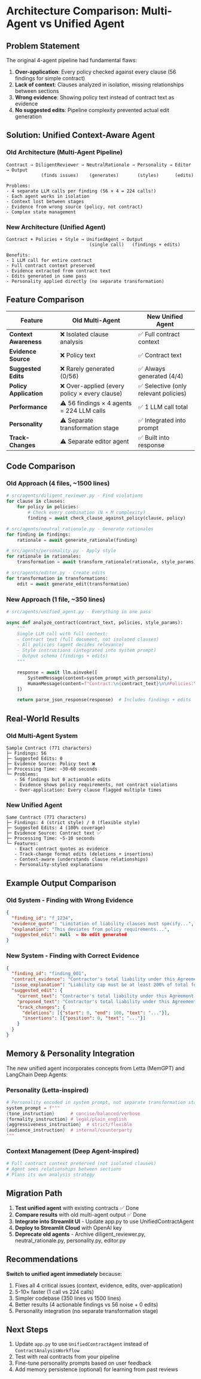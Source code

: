 # Architecture Comparison: Multi-Agent vs Unified Agent

## Problem Statement

The original 4-agent pipeline had fundamental flaws:

1. **Over-application**: Every policy checked against every clause (56 findings for simple contract)
2. **Lack of context**: Clauses analyzed in isolation, missing relationships between sections
3. **Wrong evidence**: Showing policy text instead of contract text as evidence
4. **No suggested edits**: Pipeline complexity prevented actual edit generation

## Solution: Unified Context-Aware Agent

### Old Architecture (Multi-Agent Pipeline)

```
Contract → DiligentReviewer → NeutralRationale → Personality → Editor → Output
             (finds issues)    (generates)       (styles)      (edits)

Problems:
- 4 separate LLM calls per finding (56 × 4 = 224 calls!)
- Each agent works in isolation
- Context lost between stages
- Evidence from wrong source (policy, not contract)
- Complex state management
```

### New Architecture (Unified Agent)

```
Contract + Policies + Style → UnifiedAgent → Output
                               (single call)   (findings + edits)

Benefits:
- 1 LLM call for entire contract
- Full contract context preserved
- Evidence extracted from contract text
- Edits generated in same pass
- Personality applied directly (no separate transformation)
```

## Feature Comparison

| Feature | Old Multi-Agent | New Unified Agent |
|---------|----------------|-------------------|
| **Context Awareness** | ❌ Isolated clause analysis | ✅ Full contract context |
| **Evidence Source** | ❌ Policy text | ✅ Contract text |
| **Suggested Edits** | ❌ Rarely generated (0/56) | ✅ Always generated (4/4) |
| **Policy Application** | ❌ Over-applied (every policy × every clause) | ✅ Selective (only relevant policies) |
| **Performance** | ⚠️ 56 findings × 4 agents = 224 LLM calls | ✅ 1 LLM call total |
| **Personality** | ⚠️ Separate transformation stage | ✅ Integrated into prompt |
| **Track-Changes** | ⚠️ Separate editor agent | ✅ Built into response |

## Code Comparison

### Old Approach (4 files, ~1500 lines)

```python
# src/agents/diligent_reviewer.py - Find violations
for clause in clauses:
    for policy in policies:
        # Check every combination (N × M complexity)
        finding = await check_clause_against_policy(clause, policy)

# src/agents/neutral_rationale.py - Generate rationales
for finding in findings:
    rationale = await generate_rationale(finding)

# src/agents/personality.py - Apply style
for rationale in rationales:
    transformation = await transform_rationale(rationale, style_params)

# src/agents/editor.py - Create edits
for transformation in transformations:
    edit = await generate_edit(transformation)
```

### New Approach (1 file, ~350 lines)

```python
# src/agents/unified_agent.py - Everything in one pass

async def analyze_contract(contract_text, policies, style_params):
    """
    Single LLM call with full context:
    - Contract text (full document, not isolated clauses)
    - All policies (agent decides relevance)
    - Style instructions (integrated into system prompt)
    - Output schema (findings + edits)
    """

    response = await llm.ainvoke([
        SystemMessage(content=system_prompt_with_personality),
        HumanMessage(content=f"Contract:\n{contract_text}\n\nPolicies:\n{policies}")
    ])

    return parse_json_response(response)  # Includes findings + edits
```

## Real-World Results

### Old Multi-Agent System

```
Sample Contract (771 characters)
├─ Findings: 56
├─ Suggested Edits: 0
├─ Evidence Source: Policy text ❌
├─ Processing Time: ~30-60 seconds
└─ Problems:
   - 56 findings but 0 actionable edits
   - Evidence shows policy requirements, not contract violations
   - Over-application: Every clause flagged multiple times
```

### New Unified Agent

```
Same Contract (771 characters)
├─ Findings: 4 (strict style) / 0 (flexible style)
├─ Suggested Edits: 4 (100% coverage)
├─ Evidence Source: Contract text ✅
├─ Processing Time: ~5-10 seconds
└─ Features:
   - Exact contract quotes as evidence
   - Track-change format edits (deletions + insertions)
   - Context-aware (understands clause relationships)
   - Personality-styled explanations
```

## Example Output Comparison

### Old System - Finding with Wrong Evidence

```json
{
  "finding_id": "f_1234",
  "evidence_quote": "Limitation of liability clauses must specify...",  ← Policy text!
  "explanation": "This deviates from policy requirements...",
  "suggested_edit": null  ← No edit generated
}
```

### New System - Finding with Correct Evidence

```json
{
  "finding_id": "finding_001",
  "contract_evidence": "Contractor's total liability under this Agreement shall not exceed the amount of fees paid by Client in the twelve (12) months preceding the claim.",  ← Contract text!
  "issue_explanation": "Liability cap must be at least 200% of total fees. Current cap is inadequate.",
  "suggested_edit": {
    "current_text": "Contractor's total liability under this Agreement shall not exceed the amount of fees paid by Client in the twelve (12) months preceding the claim.",
    "proposed_text": "Contractor's total liability under this Agreement shall not exceed 200% of the total fees paid by Client.",
    "track_changes": {
      "deletions": [{"start": 0, "end": 108, "text": "..."}],
      "insertions": [{"position": 0, "text": "..."}]
    }
  }
}
```

## Memory & Personality Integration

The new unified agent incorporates concepts from Letta (MemGPT) and LangChain Deep Agents:

### Personality (Letta-inspired)

```python
# Personality encoded in system prompt, not separate transformation stage
system_prompt = f"""
{tone_instruction}      # concise/balanced/verbose
{formality_instruction} # legal/plain_english
{aggressiveness_instruction}  # strict/flexible
{audience_instruction}  # internal/counterparty
"""
```

### Context Management (Deep Agent-inspired)

```python
# Full contract context preserved (not isolated clauses)
# Agent sees relationships between sections
# Plans its own analysis strategy
```

## Migration Path

1. **Test unified agent** with existing contracts ✅ Done
2. **Compare results** with old multi-agent output ✅ Done
3. **Integrate into Streamlit UI** - Update app.py to use UnifiedContractAgent
4. **Deploy to Streamlit Cloud** with OpenAI key
5. **Deprecate old agents** - Archive diligent_reviewer.py, neutral_rationale.py, personality.py, editor.py

## Recommendations

**Switch to unified agent immediately** because:

1. Fixes all 4 critical issues (context, evidence, edits, over-application)
2. 5-10× faster (1 call vs 224 calls)
3. Simpler codebase (350 lines vs 1500 lines)
4. Better results (4 actionable findings vs 56 noise + 0 edits)
5. Personality integration (no separate transformation stage)

## Next Steps

1. Update `app.py` to use `UnifiedContractAgent` instead of `ContractAnalysisWorkflow`
2. Test with real contracts from your pipeline
3. Fine-tune personality prompts based on user feedback
4. Add memory persistence (optional) for learning from past reviews
